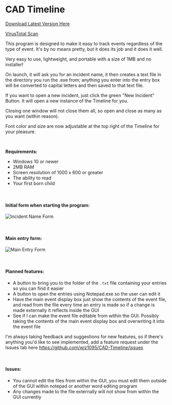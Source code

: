 # CAD Timeline
[Download Latest Version Here](https://github.com/wjz1095/CAD-Timeline/releases)

[VirusTotal Scan](https://www.virustotal.com/gui/file/4c80662826916ae9604b001e8554d75339689b3ecb13f4b321b83d739409e8a1/detection)

This program is designed to make it easy to track events regardless of the type of event. It's by no means pretty, but it does its job and it does it well.

Very easy to use, lightweight, and portable with a size of 1MB and no installer!

On launch, it will ask you for an incident name, it then creates a text file in the directory you run the .exe from; anything you enter into the entry box will be converted to capital letters and then saved to that text file.

If you want to open a new incident, just click the green "New Incident" Button. It will open a new instance of the Timeline for you.

Closing one window will not close them all, so open and close as many as you want (within reason).

Font color and size are now adjustable at the top right of the Timeline for your pleasure.

<br>

<b>Requirements:</b>
* Windows 10 or newer
* 2MB RAM
* Screen resolution of 1000 x 600 or greater
* The ability to read
* Your first born child

<br>
<h4>Initial form when starting the program:</h4>

![Incident Name Form](https://i.imgur.com/FPdNzFp.png)

<br>
<h4>Main entry form:</h4>

![Main Entry Form](https://i.imgur.com/s3bfOj1.png)

<br>
<h4>Planned features:</h4>

* A button to bring you to the folder of the `.txt` file containing your entries so you can find it easier
* A button to open the entries using Notepad.exe so the user can edit it
* Have the main event display box just show the contents of the event file, and read from the file every time an entry is made so if a change is made externally it reflects inside the GUI
* See if I can make the event file editable from within the GUI. Possibly taking the contents of the main event display box and overwriting it into the event file

I'm always taking feedback and suggestions for new features, so if there's anything you'd like to see implemented, add a feature request under the Issues tab here https://github.com/wjz1095/CAD-Timeline/issues

<br>
<h4>Issues:</h4>

* You cannot edit the files from within the GUI, you must edit them outside of the GUI within notepad or another word editing program
* Any changes made to the file externally will not show from within the GUI currently
